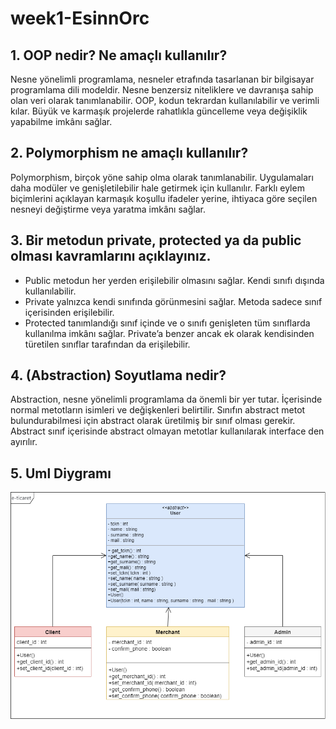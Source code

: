# week1-EsinnOrc

## 1. OOP nedir? Ne amaçlı kullanılır?
Nesne yönelimli programlama, nesneler etrafında tasarlanan bir bilgisayar programlama dili modeldir. Nesne benzersiz niteliklere ve davranışa sahip olan veri olarak tanımlanabilir. OOP, kodun tekrardan kullanılabilir ve verimli kılar. Büyük ve karmaşık projelerde rahatlıkla güncelleme veya değişiklik yapabilme imkânı sağlar. 

## 2. Polymorphism ne amaçlı kullanılır?
Polymorphism, birçok yöne sahip olma olarak tanımlanabilir. Uygulamaları daha modüler ve genişletilebilir hale getirmek için kullanılır. Farklı eylem biçimlerini açıklayan karmaşık koşullu ifadeler yerine, ihtiyaca göre seçilen nesneyi değiştirme veya yaratma imkânı sağlar.

## 3. Bir metodun private, protected ya da public olması kavramlarını açıklayınız.
- Public metodun her yerden erişilebilir olmasını sağlar. Kendi sınıfı dışında kullanılabilir. 
- Private yalnızca kendi sınıfında görünmesini sağlar.  Metoda sadece sınıf içerisinden erişilebilir.  
- Protected tanımlandığı sınıf içinde ve o sınıfı genişleten tüm sınıflarda kullanılma imkânı sağlar. Private’a benzer ancak ek olarak kendisinden türetilen sınıflar tarafından da erişilebilir.
    
## 4. (Abstraction) Soyutlama nedir?
Abstraction, nesne yönelimli programlama da önemli bir yer tutar. İçerisinde normal metotların isimleri ve değişkenleri belirtilir. Sınıfın abstract metot bulundurabilmesi için abstract olarak üretilmiş bir sınıf olması gerekir. Abstract sınıf içerisinde abstract olmayan metotlar kullanılarak interface den ayırılır. 

## 5. Uml Diygramı
<picture>
    <img alt="UmlDiygram" src="https://github.com/EnUygunPatikaBootCamp/week1-EsinnOrc/blob/main/UmlDiyagram.png">
</picture>

